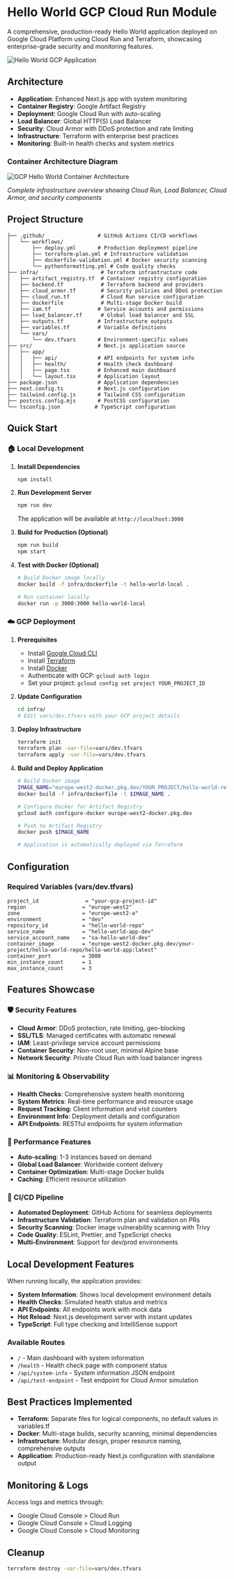 # Hello World GCP Cloud Run Module

A comprehensive, production-ready Hello World application deployed on Google Cloud Platform using Cloud Run and Terraform, showcasing enterprise-grade security and monitoring features.

![Hello World GCP Application](./images/HelloWorldGCP-Image.png)

## Architecture

- **Application**: Enhanced Next.js app with system monitoring
- **Container Registry**: Google Artifact Registry
- **Deployment**: Google Cloud Run with auto-scaling
- **Load Balancer**: Global HTTP(S) Load Balancer
- **Security**: Cloud Armor with DDoS protection and rate limiting
- **Infrastructure**: Terraform with enterprise best practices
- **Monitoring**: Built-in health checks and system metrics

### Container Architecture Diagram

![GCP Hello World Container Architecture](./images/GCP%20Hello%20World%20Container%20App.jpeg)

*Complete infrastructure overview showing Cloud Run, Load Balancer, Cloud Armor, and security components*

## Project Structure

```
├── .github/                 # GitHub Actions CI/CD workflows
│   └── workflows/
│       ├── deploy.yml       # Production deployment pipeline
│       ├── terraform-plan.yml # Infrastructure validation
│       ├── dockerfile-validation.yml # Docker security scanning
│       └── pythonformatting.yml # Code quality checks
├── infra/                    # Terraform infrastructure code
│   ├── artifact_registry.tf  # Container registry configuration
│   ├── backend.tf            # Terraform backend and providers
│   ├── cloud_armor.tf        # Security policies and DDoS protection
│   ├── cloud_run.tf          # Cloud Run service configuration
│   ├── dockerfile            # Multi-stage Docker build
│   ├── iam.tf               # Service accounts and permissions
│   ├── load_balancer.tf      # Global load balancer and SSL
│   ├── outputs.tf           # Infrastructure outputs
│   ├── variables.tf         # Variable definitions
│   └── vars/
│       └── dev.tfvars       # Environment-specific values
├── src/                     # Next.js application source
│   ├── app/
│   │   ├── api/             # API endpoints for system info
│   │   ├── health/          # Health check dashboard
│   │   ├── page.tsx         # Enhanced main dashboard
│   │   └── layout.tsx       # Application layout
├── package.json             # Application dependencies
├── next.config.ts           # Next.js configuration
├── tailwind.config.js       # Tailwind CSS configuration
├── postcss.config.mjs       # PostCSS configuration
└── tsconfig.json           # TypeScript configuration
```

## Quick Start

### 🏠 Local Development

1. **Install Dependencies**
   ```bash
   npm install
   ```

2. **Run Development Server**
   ```bash
   npm run dev
   ```
   The application will be available at `http://localhost:3000`

3. **Build for Production (Optional)**
   ```bash
   npm run build
   npm start
   ```

4. **Test with Docker (Optional)**
   ```bash
   # Build Docker image locally
   docker build -f infra/dockerfile -t hello-world-local .

   # Run container locally
   docker run -p 3000:3000 hello-world-local
   ```

### ☁️ GCP Deployment

1. **Prerequisites**
   - Install [Google Cloud CLI](https://cloud.google.com/sdk/docs/install)
   - Install [Terraform](https://terraform.io/downloads)
   - Install [Docker](https://docs.docker.com/get-docker/)
   - Authenticate with GCP: `gcloud auth login`
   - Set your project: `gcloud config set project YOUR_PROJECT_ID`

2. **Update Configuration**
   ```bash
   cd infra/
   # Edit vars/dev.tfvars with your GCP project details
   ```

3. **Deploy Infrastructure**
   ```bash
   terraform init
   terraform plan -var-file=vars/dev.tfvars
   terraform apply -var-file=vars/dev.tfvars
   ```

4. **Build and Deploy Application**
   ```bash
   # Build Docker image
   IMAGE_NAME="europe-west2-docker.pkg.dev/YOUR_PROJECT/hello-world-repo/hello-world-app:latest"
   docker build -f infra/dockerfile -t $IMAGE_NAME .

   # Configure Docker for Artifact Registry
   gcloud auth configure-docker europe-west2-docker.pkg.dev

   # Push to Artifact Registry
   docker push $IMAGE_NAME

   # Application is automatically deployed via Terraform
   ```

## Configuration

### Required Variables (vars/dev.tfvars)

```hcl
project_id               = "your-gcp-project-id"
region                  = "europe-west2"
zone                    = "europe-west2-a"
environment             = "dev"
repository_id           = "hello-world-repo"
service_name            = "hello-world-app-dev"
service_account_name    = "sa-hello-world-dev"
container_image         = "europe-west2-docker.pkg.dev/your-project/hello-world-repo/hello-world-app:latest"
container_port          = 3000
min_instance_count      = 1
max_instance_count      = 3
```

## Features Showcase

### 🛡️ Security Features
- **Cloud Armor**: DDoS protection, rate limiting, geo-blocking
- **SSL/TLS**: Managed certificates with automatic renewal
- **IAM**: Least-privilege service account permissions
- **Container Security**: Non-root user, minimal Alpine base
- **Network Security**: Private Cloud Run with load balancer ingress

### 📊 Monitoring & Observability
- **Health Checks**: Comprehensive system health monitoring
- **System Metrics**: Real-time performance and resource usage
- **Request Tracking**: Client information and visit counters
- **Environment Info**: Deployment details and configuration
- **API Endpoints**: RESTful endpoints for system information

### 🚀 Performance Features
- **Auto-scaling**: 1-3 instances based on demand
- **Global Load Balancer**: Worldwide content delivery
- **Container Optimization**: Multi-stage Docker builds
- **Caching**: Efficient resource utilization

### 🔄 CI/CD Pipeline
- **Automated Deployment**: GitHub Actions for seamless deployments
- **Infrastructure Validation**: Terraform plan and validation on PRs
- **Security Scanning**: Docker image vulnerability scanning with Trivy
- **Code Quality**: ESLint, Prettier, and TypeScript checks
- **Multi-Environment**: Support for dev/prod environments

## Local Development Features

When running locally, the application provides:

- **System Information**: Shows local development environment details
- **Health Checks**: Simulated health status and metrics
- **API Endpoints**: All endpoints work with mock data
- **Hot Reload**: Next.js development server with instant updates
- **TypeScript**: Full type checking and IntelliSense support

### Available Routes
- `/` - Main dashboard with system information
- `/health` - Health check page with component status
- `/api/system-info` - System information JSON endpoint
- `/api/test-endpoint` - Test endpoint for Cloud Armor simulation

## Best Practices Implemented

- **Terraform**: Separate files for logical components, no default values in variables.tf
- **Docker**: Multi-stage builds, security scanning, minimal dependencies
- **Infrastructure**: Modular design, proper resource naming, comprehensive outputs
- **Application**: Production-ready Next.js configuration with standalone output

## Monitoring & Logs

Access logs and metrics through:
- Google Cloud Console > Cloud Run
- Google Cloud Console > Cloud Logging
- Google Cloud Console > Cloud Monitoring

## Cleanup

```bash
terraform destroy -var-file=vars/dev.tfvars
```